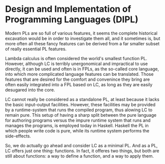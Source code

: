 # Design and Implementation of Programming Languages (DIPL)

Modern PLs are so full of various features, it seems the complete historical excavation would be in order to investigate them all, and it sometimes is, but more often all these fancy features can be derived from a far smaller subset of really essential PL features.

Lambda calculus is often considered the world's smallest function PL. However, although LC is terribly unergonomical and impractical to use directly, it can be used and often is in FPLs, as the so-called core language, into which more complicated language features can be translated. Those features that are desired for the comfort and convenince they bring are often easily integrated into a FPL based on LC, as long as they are easily desugared into the core.

LC cannot really be considered as a standalone PL, at least because it lacks the basic input-output facilities. However, these facilities may be provided by a runtime-system that runs the compiled program, thus alowing LC to remain pure. This setup of having a sharp split between the pure language for authoring programs versus the impure runtime system that runs and manages the programs, is employed today in Haskell. Haskell the PL in which people write code is pure, while its runtime system performs the side-effects.

So, we do actually go ahead and consider LC as a minimal PL. And as a PL, LC offers just one thing: functions. In fact, it offeres two things, but both are still about functions: a way to define a function, and a way to apply them.
